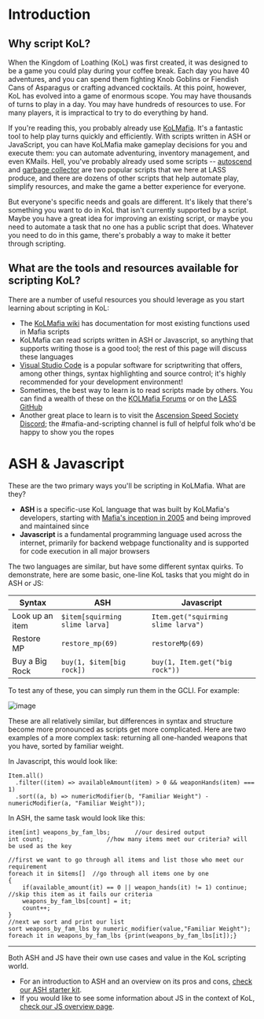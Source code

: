 # Introduction
## Why script KoL?
When the Kingdom of Loathing (KoL) was first created, it was designed to be a game you could play during your coffee break. Each day you have 40 adventures, and you can spend them fighting Knob Goblins or Fiendish Cans of Asparagus or crafting advanced cocktails. At this point, however, KoL has evolved into a game of enormous scope. You may have thousands of turns to play in a day. You may have hundreds of resources to use. For many players, it is impractical to try to do everything by hand.

If you're reading this, you probably already use [KoLMafia](https://wiki.kolmafia.us/index.php/KoLmafia_Guide). It's a fantastic tool to help play turns quickly and efficiently. With scripts written in ASH or JavaScript, you can have KoLMafia make gameplay decisions for you and execute them: you can automate adventuring, inventory management, and even KMails. Hell, you've probably already used some scripts -- [autoscend](https://github.com/Loathing-Associates-Scripting-Society/autoscend) and [garbage collector](https://github.com/Loathing-Associates-Scripting-Society/garbage-collector) are two popular scripts that we here at LASS produce, and there are dozens of other scripts that help automate play, simplify resources, and make the game a better experience for everyone.

But everyone's specific needs and goals are different. It's likely that there's something you want to do in KoL that isn't currently supported by a script. Maybe you have a great idea for improving an existing script, or maybe you need to automate a task that no one has a public script that does. Whatever you need to do in this game, there's probably a way to make it better through scripting.

## What are the tools and resources available for scripting KoL?
There are a number of useful resources you should leverage as you start learning about scripting in KoL:
- The [KoLMafia wiki](https://wiki.kolmafia.us/index.php/Main_Page) has documentation for most existing functions used in Mafia scripts
- KoLMafia can read scripts written in ASH or Javascript, so anything that supports writing those is a good tool; the rest of this page will discuss these languages
- [Visual Studio Code](https://code.visualstudio.com/) is a popular software for scriptwriting that offers, among other things, syntax highlighting and source control; it's highly recommended for your development environment!
- Sometimes, the best way to learn is to read scripts made by others. You can find a wealth of these on the [KOLMafia Forums](https://kolmafia.us/#repository.3) or on the [LASS GitHub](https://github.com/Loathing-Associates-Scripting-Society/) 
- Another great place to learn is to visit the [Ascension Speed Society Discord](https://discord.com/invite/k3vR3caDkF); the #mafia-and-scripting channel is full of helpful folk who'd be happy to show you the ropes

# ASH & Javascript

These are the two primary ways you'll be scripting in KoLMafia. What are they?

- **ASH** is a specific-use KoL language that was built by KoLMafia's developers, starting with [Mafia's inception in 2005](http://forums.kingdomofloathing.com/vb/showthread.php?t=88408) and being improved and maintained since
- **Javascript** is a fundamental programming language used across the internet, primarily for backend webpage functionality and is supported for code execution in all major browsers

The two languages are similar, but have some different syntax quirks. To demonstrate, here are some basic, one-line KoL tasks that you might do in ASH or JS:

| Syntax | ASH | Javascript |
|---------|------|---|
| Look up an item | `$item[squirming slime larva]`  | `Item.get("squirming slime larva")` |
| Restore MP | `restore_mp(69)` | `restoreMp(69)` |
| Buy a Big Rock | `buy(1, $item[big rock])` | `buy(1, Item.get("big rock"))` |

To test any of these, you can simply run them in the GCLI. For example:

![image](https://user-images.githubusercontent.com/8014761/137573686-d4e90c08-c499-4848-a2e5-becd44106ee9.png)

These are all relatively similar, but differences in syntax and structure become more pronounced as scripts get more complicated. Here are two examples of a more complex task: returning all one-handed weapons that you have, sorted by familiar weight. 

In Javascript, this would look like:
```
Item.all()
  .filter((item) => availableAmount(item) > 0 && weaponHands(item) === 1)
  .sort((a, b) => numericModifier(b, "Familiar Weight") - numericModifier(a, "Familiar Weight"));
```
In ASH, the same task would look like this:
```
item[int] weapons_by_fam_lbs;		//our desired output
int count;			        //how many items meet our criteria? will be used as the key

//first we want to go through all items and list those who meet our requirement
foreach it in $items[]	//go through all items one by one
{
	if(available_amount(it) == 0 || weapon_hands(it) != 1) continue;		//skip this item as it fails our criteria
	weapons_by_fam_lbs[count] = it;
	count++;
}
//next we sort and print our list
sort weapons_by_fam_lbs by numeric_modifier(value,"Familiar Weight");
foreach it in weapons_by_fam_lbs {print(weapons_by_fam_lbs[it]);}
```
-----------------------
Both ASH and JS have their own use cases and value in the KoL scripting world. 
- For an introduction to ASH and an overview on its pros and cons, [check our ASH starter kit](/ASH-Overview.html).
- If you would like to see some information about JS in the context of KoL, [check our JS overview page](/JS-Overview.html).
